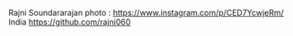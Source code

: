 Rajni Soundararajan
photo : https://www.instagram.com/p/CED7YcwjeRm/
India
https://github.com/rajni060
